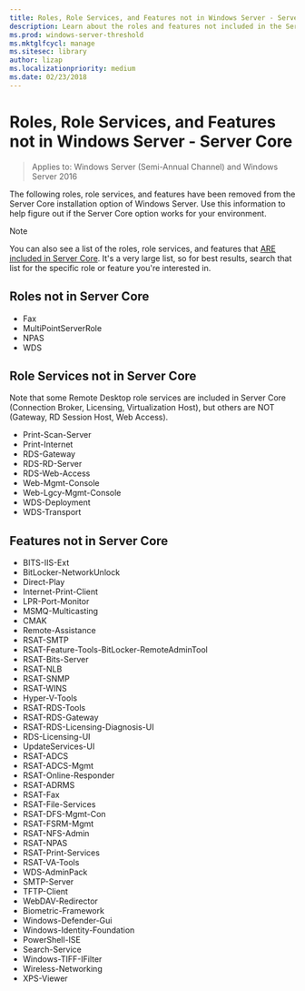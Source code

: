 ```yaml
---
title: Roles, Role Services, and Features not in Windows Server - Server Core
description: Learn about the roles and features not included in the Server Core installation option for Windows Server.
ms.prod: windows-server-threshold
ms.mktglfcycl: manage
ms.sitesec: library
author: lizap
ms.localizationpriority: medium
ms.date: 02/23/2018
---
```

# Roles, Role Services, and Features not in Windows Server - Server Core

> Applies to: Windows Server (Semi-Annual Channel) and Windows Server 2016

The following roles, role services, and features have been removed from the Server Core installation option of Windows Server. Use this information to help figure out if the Server Core option works for your environment.

> [!NOTE]
> You can also see a list of the roles, role services, and features that [ARE included in Server Core](server-core-roles-and-services.md). It's a very large list, so for best results, search that list for the specific role or feature you're interested in.

## Roles not in Server Core

- Fax
- MultiPointServerRole
- NPAS
- WDS

## Role Services not in Server Core
Note that some Remote Desktop role services are included in Server Core (Connection Broker, Licensing, Virtualization Host), but others are NOT (Gateway, RD Session Host, Web Access).

- Print-Scan-Server
- Print-Internet
- RDS-Gateway
- RDS-RD-Server
- RDS-Web-Access
- Web-Mgmt-Console
- Web-Lgcy-Mgmt-Console
- WDS-Deployment
- WDS-Transport

## Features not in Server Core

- BITS-IIS-Ext
- BitLocker-NetworkUnlock
- Direct-Play
- Internet-Print-Client
- LPR-Port-Monitor
- MSMQ-Multicasting
- CMAK
- Remote-Assistance
- RSAT-SMTP
- RSAT-Feature-Tools-BitLocker-RemoteAdminTool
- RSAT-Bits-Server
- RSAT-NLB
- RSAT-SNMP
- RSAT-WINS
- Hyper-V-Tools
- RSAT-RDS-Tools
- RSAT-RDS-Gateway
- RSAT-RDS-Licensing-Diagnosis-UI
- RDS-Licensing-UI
- UpdateServices-UI
- RSAT-ADCS
- RSAT-ADCS-Mgmt
- RSAT-Online-Responder
- RSAT-ADRMS
- RSAT-Fax
- RSAT-File-Services
- RSAT-DFS-Mgmt-Con
- RSAT-FSRM-Mgmt
- RSAT-NFS-Admin
- RSAT-NPAS
- RSAT-Print-Services
- RSAT-VA-Tools
- WDS-AdminPack
- SMTP-Server
- TFTP-Client
- WebDAV-Redirector
- Biometric-Framework
- Windows-Defender-Gui
- Windows-Identity-Foundation
- PowerShell-ISE
- Search-Service
- Windows-TIFF-IFilter
- Wireless-Networking
- XPS-Viewer

